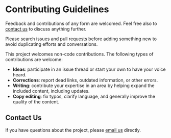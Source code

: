 # Contributing Guidelines

Feedback and contributions of any form are welcomed. Feel free also to [contact us](mailto:press@mediastudies.press) to discuss anything further.

Please search issues and pull requests before adding something new to avoid duplicating efforts and conversations.

This project welcomes non-code contributions. The following types of contributions are welcome:

- **Ideas**: participate in an issue thread or start your own to have your voice heard.
- **Corrections**: report dead links, outdated information, or other errors.
- **Writing**: contribute your expertise in an area by helping expand the included content, including updates.
- **Copy editing**: fix typos, clarify language, and generally improve the quality of the content.

## Contact Us

If you have questions about the project, please [email us](press@mediastudies.press) directly.